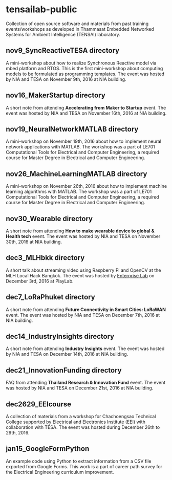 # tensailab-public
Collection of open source software and materials from past training events/workshops as developed in Thammasat Embedded Networked Systems for Ambient Intelligence (TENSAI) laboratory.

## nov9_SyncReactiveTESA directory
A mini-workshop about how to realize Synchronous Reactive model via mbed platform and RTOS. This is the first mini-workshop about computing models to be formulated as programming templates. The event was hosted by NIA and TESA on November 9th, 2016 at NIA building.

## nov16_MakerStartup directory
A short note from attending **Accelerating from Maker to Startup** event. The event was hosted by NIA and TESA on November 16th, 2016 at NIA building.

## nov19_NeuralNetworkMATLAB directory
A mini-workshop on November 19th, 2016 about how to implement neural network applications with MATLAB. The workshop was a part of LE701 Computational Tools for Electrical and Computer Engineering, a required course for Master Degree in Electrical and Computer Engineering.

## nov26_MachineLearningMATLAB directory
A mini-workshop on November 26th, 2016 about how to implement machine learning algorithms with MATLAB. The workshop was a part of LE701 Computational Tools for Electrical and Computer Engineering, a required course for Master Degree in Electrical and Computer Engineering.

## nov30_Wearable directory
A short note from attending **How to make wearable device to global & Health tech** event. The event was hosted by NIA and TESA on November 30th, 2016 at NIA building.

## dec3_MLHbkk directory
A short talk about streaming video using Raspberry Pi and OpenCV at the MLH Local Hack Bangkok. The event was hosted by [Enterprise Lab](http://www.enterpriselab.co/) on December 3rd, 2016 at PlayLab.

## dec7_LoRaPhuket directory
A short note from attending **Future Connectivity in Smart Cities: LoRaWAN** event. The event was hosted by NIA and TESA on December 7th, 2016 at NIA building.

## dec14_IndustryInsights directory
A short note from attending **Industry Insights** event. The event was hosted by NIA and TESA on December 14th, 2016 at NIA building.

## dec21_InnovationFunding directory
FAQ from attending **Thailand Research & Innovation Fund** event. The event was hosted by NIA and TESA on December 21st, 2016 at NIA building.

## dec2629_EEIcourse
A collection of materials from a workshop for Chachoengsao Technical College supported by Electrical and Electronics Institute (EEI) with collaboration with TESA. The event was hosted during December 26th to 29th, 2016.

## jan15_GoogleFormPython
An example code using Python to extract information from a CSV file exported from Google Forms. This work is a part of career path survey for the Electrical Engineering curriculum improvement. 
